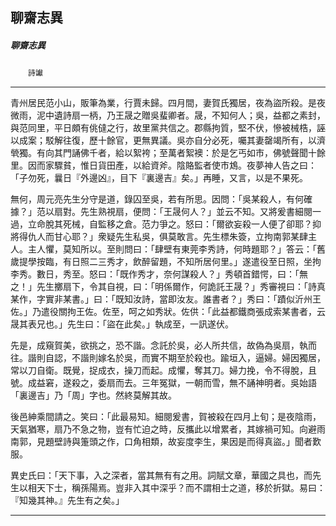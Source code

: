 

## 聊齋志異

##### 聊齋志異
　　`詩讞`

* * *

青州居民范小山，販筆為業，行賈未歸。四月間，妻賀氏獨居，夜為盜所殺。是夜微雨，泥中遺詩扇一柄，乃王晟之贈吳蜚卿者。晟，不知何人；吳，益都之素封，與范同里，平日頗有佻㒓之行，故里黨共信之。郡縣拘質，堅不伏，慘被械梏，誣以成案；駁解往復，歷十餘官，更無異議。吳亦自分必死，囑其妻罄竭所有，以濟煢獨。有向其門誦佛千者，給以絮袴；至萬者絮襖：於是乞丐如市，佛號聲聞十餘里。因而家驟貧，惟日貨田產，以給資斧。陰賂監者使市鴆。夜夢神人告之曰：「子勿死，曩日『外邊凶』，目下『裏邊吉』矣。」再睡，又言，以是不果死。

無何，周元亮先生分守是道，錄囚至吳，若有所思。因問：「吳某殺人，有何確據？」范以扇對。先生熟視扇，便問：「王晟何人？」並云不知。又將爰書細閱一過，立命脫其死械，自監移之倉。范力爭之。怒曰：「爾欲妄殺一人便了卻耶？抑將得仇人而甘心耶？」衆疑先生私吳，俱莫敢言。先生標朱簽，立拘南郭某肆主人。主人懼，莫知所以。至則問曰：「肆壁有東莞李秀詩，何時題耶？」答云：「舊歲提學按臨，有日照二三秀才，飲醉留題，不知所居何里。」遂遣役至日照，坐拘李秀。數日，秀至。怒曰：「既作秀才，奈何謀殺人？」秀頓首錯愕，曰：「無之！」先生擲扇下，令其自視，曰：「明係爾作，何詭託王晟？」秀審視曰：「詩真某作，字實非某書。」曰：「既知汝詩，當即汝友。誰書者？」秀曰：「蹟似沂州王佐。」乃遣役關拘王佐。佐至，呵之如秀狀。佐供：「此益都鐵商張成索某書者，云晟其表兄也。」先生曰：「盜在此矣。」執成至，一訊遂伏。

先是，成窺賀美，欲挑之，恐不諧。念託於吳，必人所共信，故偽為吳扇，執而往。諧則自認，不諧則嫁名於吳，而實不期至於殺也。踰垣入，逼婦。婦因獨居，常以刀自衛。既覺，捉成衣，操刀而起。成懼，奪其刀。婦力挽，令不得脫，且號。成益窘，遂殺之，委扇而去。三年冤獄，一朝而雪，無不誦神明者。吳始語「裏邊吉」乃「周」字也。然終莫解其故。

後邑紳乘間請之。笑曰：「此最易知。細閱爰書，賀被殺在四月上旬；是夜陰雨，天氣猶寒，扇乃不急之物，豈有忙迫之時，反攜此以增累者，其嫁禍可知。向避雨南郭，見題壁詩與箑頭之作，口角相類，故妄度李生，果因是而得真盜。」聞者歎服。

異史氏曰：「天下事，入之深者，當其無有有之用。詞賦文章，華國之具也，而先生以相天下士，稱孫陽焉。豈非入其中深乎？而不謂相士之道，移於折獄。易曰：『知幾其神。』先生有之矣。」

* * *

